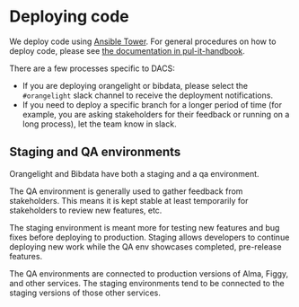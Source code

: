 # Deploying code

We deploy code using [Ansible Tower](https://ansible-tower.princeton.edu/).  For general procedures on how to deploy code, please see [the documentation in pul-it-handbook](https://github.com/pulibrary/pul-it-handbook/blob/main/services/deployment.md).

There are a few processes specific to DACS:

* If you are deploying orangelight or bibdata, please select the `#orangelight` slack channel to receive the deployment notifications.
* If you need to deploy a specific branch for a longer period of time (for example, you are asking stakeholders for their feedback or running on a long process), let the team know in slack.

## Staging and QA environments

Orangelight and Bibdata have both a staging and a qa environment.

The QA environment is generally used to gather feedback from stakeholders.  This means it is kept stable at least temporarily for stakeholders to review new features, etc.

The staging environment is meant more for testing new features and bug fixes before deploying to production.  Staging allows developers to continue deploying new work while the QA env showcases completed, pre-release features.

The QA environments are connected to production versions of Alma, Figgy, and other services.  The staging environments tend to be connected to the staging versions of those other services.
